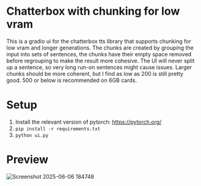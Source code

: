 # Chatterbox with chunking for low vram
This is a gradio ui for the chatterbox tts library that supports chunking for low vram and longer generations. The chunks are created by grouping the input into sets of sentences, the chunks have their empty space removed before regrouping to make the result more cohesive. The UI will never split up a sentence, so very long run-on sentences might cause issues. Larger chunks should be more coherent, but I find as low as 200 is still pretty good. 500 or below is recommended on 6GB cards.

# Setup
1. Install the relevant version of pytorch: https://pytorch.org/
2. `pip install -r requirements.txt`
3. `python ui.py`
# Preview
![Screenshot 2025-06-06 184748](https://github.com/user-attachments/assets/247c2180-6a31-4f56-ab33-82f9e6bc059a)
